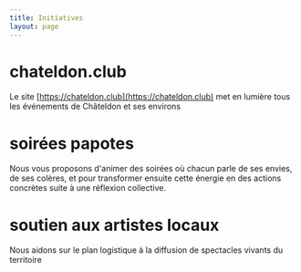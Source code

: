 ```yaml
---
title: Initiatives
layout: page
---
```

# chateldon.club

Le site [https://chateldon.club](https://chateldon.club) met en lumière tous les événements de Châteldon et ses environs

# soirées papotes

Nous vous proposons d'animer des soirées où chacun parle de ses envies, de ses colères, et pour transformer ensuite cette énergie en des actions concrètes suite à une réflexion collective.

# soutien aux artistes locaux

Nous aidons sur le plan logistique à la diffusion de spectacles vivants du territoire
